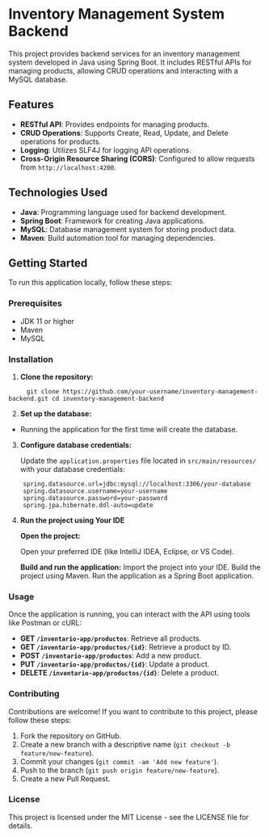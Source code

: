 # Inventory Management System Backend

This project provides backend services for an inventory management system developed in Java using Spring Boot. It includes RESTful APIs for managing products, allowing CRUD operations and interacting with a MySQL database.

## Features

-   **RESTful API**: Provides endpoints for managing products.
-   **CRUD Operations**: Supports Create, Read, Update, and Delete operations for products.
-   **Logging**: Utilizes SLF4J for logging API operations.
-   **Cross-Origin Resource Sharing (CORS)**: Configured to allow requests from `http://localhost:4200`.

## Technologies Used

-   **Java**: Programming language used for backend development.
-   **Spring Boot**: Framework for creating Java applications.
-   **MySQL**: Database management system for storing product data.
-   **Maven**: Build automation tool for managing dependencies.

## Getting Started

To run this application locally, follow these steps:

### Prerequisites

-   JDK 11 or higher
-   Maven
-   MySQL
    
   ### Installation

1.  **Clone the repository:**
   
```
     git clone https://github.com/your-username/inventory-management-backend.git cd inventory-management-backend
```
2. **Set up the database:**

 - Running the application for the first time will create the database.
   
3. **Configure database credentials:**

	Update the `application.properties` file located in `src/main/resources/` with your database credentials:
```
    spring.datasource.url=jdbc:mysql://localhost:3306/your-database 
    spring.datasource.username=your-username  
    spring.datasource.password=your-password 
    spring.jpa.hibernate.ddl-auto=update
```
    
4. **Run the project using Your IDE**

    **Open the project:**

    Open your preferred IDE (like IntelliJ IDEA, Eclipse, or VS Code).

    **Build and run the application:**
        Import the project into your IDE.
        Build the project using Maven.
        Run the application as a Spring Boot application.
   
### Usage

Once the application is running, you can interact with the API using tools like Postman or cURL:

-   **GET `/inventario-app/productos`**: Retrieve all products.
-   **GET `/inventario-app/productos/{id}`**: Retrieve a product by ID.
-   **POST `/inventario-app/productos`**: Add a new product.
-   **PUT `/inventario-app/productos/{id}`**: Update a product.
-   **DELETE `/inventario-app/productos/{id}`**: Delete a product.

### Contributing

Contributions are welcome! If you want to contribute to this project, please follow these steps:

1.  Fork the repository on GitHub.
2.  Create a new branch with a descriptive name (`git checkout -b feature/new-feature`).
3.  Commit your changes (`git commit -am 'Add new feature'`).
4.  Push to the branch (`git push origin feature/new-feature`).
5.  Create a new Pull Request.

### License

This project is licensed under the MIT License - see the LICENSE file for details.
